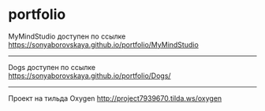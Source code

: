 # portfolio
MyMindStudio доступен по ссылке https://sonyaborovskaya.github.io/portfolio/MyMindStudio
_________________________________________________________________________________________
Dogs доступен по ссылке https://sonyaborovskaya.github.io/portfolio/Dogs/
_________________________________________________________________________________________
Проект на тильда Oxygen http://project7939670.tilda.ws/oxygen
